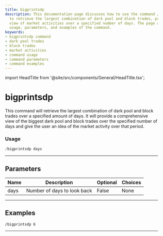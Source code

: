 ```yaml
---
title: bigprintsdp
description: This documentation page discusses how to use the command /bigprintsdp
  to retrieve the largest combination of dark pool and block trades, providing a comprehensive
  view of market activities over a specified number of days. The page also covers
  usage, parameters, and examples of the command.
keywords:
- bigprintsdp command
- dark pool trades
- block trades
- market activities
- command usage
- command parameters
- command examples
---
```


import HeadTitle from '@site/src/components/General/HeadTitle.tsx';

<HeadTitle title="bigprintsdp - Darkpool - Telegram - Reference | OpenBB Bot Docs" />

# bigprintsdp

This command will retrieve the largest combination of dark pool and block trades over a specified amount of days. It will provide a comprehensive view of the biggest dark pool and block trades over the specified number of days and give the user an idea of the market activity over that period.

### Usage

```python wordwrap
/bigprintsdp days
```

---

## Parameters

| Name | Description | Optional | Choices |
| ---- | ----------- | -------- | ------- |
| days | Number of days to look back | False | None |


---

## Examples

```
/bigprintsdp 6
```

---
